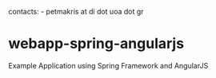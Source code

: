 contacts:
    - petmakris at di dot uoa dot gr

webapp-spring-angularjs
==============================

Example Application using Spring Framework and AngularJS

